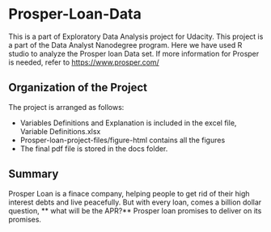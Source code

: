 # Prosper-Loan-Data
This is  a part of Exploratory Data Analysis project for Udacity. This project is  a part of the Data Analyst Nanodegree program. Here we have used R studio to analyze the Prosper loan Data set. If more information for Prosper is needed, refer to https://www.prosper.com/


## Organization of the Project
The project is arranged as follows:
 
 * Variables Definitions and Explanation is included in the excel file, Variable Definitions.xlsx
 * Prosper-loan-project-files/figure-html contains all the figures
 * The final pdf file is stored in the docs folder.
 
 
 
## Summary
Prosper Loan is a finace company, helping people to get rid of their high interest debts and live peacefully. But with every loan, comes a billion dollar question, ** what will be the APR?** Prosper loan promises to deliver on its promises.
